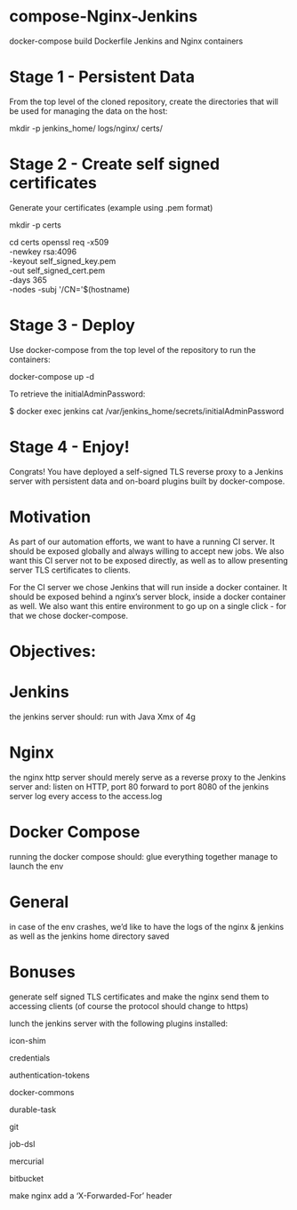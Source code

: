 # compose-Nginx-Jenkins
docker-compose build Dockerfile Jenkins and Nginx containers

# Stage 1 - Persistent Data
From the top level of the cloned repository, create the directories that will be used for managing the data on the host:

mkdir -p jenkins_home/ logs/nginx/ certs/


# Stage 2 - Create self signed certificates
Generate your certificates (example using .pem format)

mkdir -p certs

cd certs
openssl req -x509 \
  -newkey rsa:4096 \
  -keyout self_signed_key.pem \
  -out self_signed_cert.pem \
  -days 365 \
  -nodes -subj '/CN='$(hostname)

# Stage 3 - Deploy
Use docker-compose from the top level of the repository to run the containers:

docker-compose up -d

To retrieve the initialAdminPassword:

$ docker exec jenkins cat /var/jenkins_home/secrets/initialAdminPassword

# Stage 4 - Enjoy!

Congrats!
You have deployed a self-signed TLS reverse proxy to a Jenkins server with persistent data and on-board plugins built by docker-compose.



# Motivation

As part of our automation efforts, we want to have a running CI server. It should be exposed globally and always willing to accept new jobs. We also want this CI server not to be exposed directly, as well as to allow presenting server TLS certificates to clients.

For the CI server we chose Jenkins that will run inside a docker container. It should be exposed behind a nginx’s server block, inside a docker container as well. We also want this entire environment to go up on a single click - for that we chose docker-compose.  

# Objectives:

# Jenkins

the jenkins server should:
run with Java Xmx of 4g

# Nginx 

the nginx http server should merely serve as a reverse proxy to the Jenkins server and:
listen on HTTP, port 80 
forward to port 8080 of the jenkins server
log every access to the access.log

# Docker Compose

running the docker compose should:
glue everything together 
manage to launch the env 


# General

in case of the env crashes, we’d like to have the logs of the nginx & jenkins as well as the jenkins home directory saved

# Bonuses

generate self signed TLS certificates and make the nginx send them to accessing clients (of course the protocol should change to https)

lunch the jenkins server with the following plugins installed:

icon-shim

credentials 

authentication-tokens

docker-commons

durable-task

git

job-dsl

mercurial

bitbucket

make nginx add a ‘X-Forwarded-For’ header 

